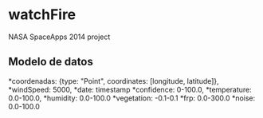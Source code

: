 watchFire
=========

NASA SpaceApps 2014 project

Modelo de datos
---------

*coordenadas: {type: "Point", coordinates: [longitude, latitude]},
*windSpeed: 5000,
*date: timestamp
*confidence: 0-100.0,
*temperature: 0.0-100.0,
*humidity: 0.0-100.0
*vegetation: -0.1-0.1
*frp: 0.0-300.0
*noise: 0.0-100.0
